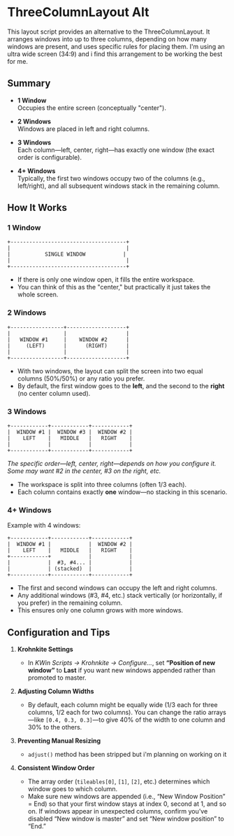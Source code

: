 # ThreeColumnLayout Alt

This layout script provides an alternative to the ThreeColumnLayout. It arranges windows into up to three columns, depending on how many windows are present, and uses specific rules for placing them. I'm using an ultra wide screen (34:9) and i find this arrangement to be working the best for me.

## Summary

- **1 Window**  
  Occupies the entire screen (conceptually "center").
  
- **2 Windows**  
  Windows are placed in left and right columns.
  
- **3 Windows**  
  Each column—left, center, right—has exactly one window (the exact order is configurable).
  
- **4+ Windows**  
  Typically, the first two windows occupy two of the columns (e.g., left/right), and all subsequent windows stack in the remaining column.

## How It Works

### 1 Window

    +-------------------------------------+
    |                                     |
    |           SINGLE WINDOW            |
    |                                     |
    +-------------------------------------+

- If there is only one window open, it fills the entire workspace.
- You can think of this as the "center," but practically it just takes the whole screen.

### 2 Windows

    +-----------------+-------------------+
    |                 |                   |
    |   WINDOW #1     |    WINDOW #2      |
    |     (LEFT)      |      (RIGHT)      |
    |                 |                   |
    +-----------------+-------------------+

- With two windows, the layout can split the screen into two equal columns (50%/50%) or any ratio you prefer.
- By default, the first window goes to the **left**, and the second to the **right** (no center column used).

### 3 Windows

    +------------+------------+------------+
    |  WINDOW #1 |  WINDOW #3 |  WINDOW #2 |
    |    LEFT    |   MIDDLE   |   RIGHT    |
    |            |            |            |
    +------------+------------+------------+

_The specific order—left, center, right—depends on how you configure it. Some may want #2 in the center, #3 on the right, etc._

- The workspace is split into three columns (often 1/3 each).
- Each column contains exactly **one** window—no stacking in this scenario.

### 4+ Windows

Example with 4 windows:

    +------------+------------+------------+
    |  WINDOW #1 |            |  WINDOW #2 |
    |    LEFT    |   MIDDLE   |   RIGHT    |
    +------------+            |            |
    |            |  #3, #4... |            |
    |            | (stacked)  |            |
    +------------+------------+------------+

- The first and second windows can occupy the left and right columns.
- Any additional windows (#3, #4, etc.) stack vertically (or horizontally, if you prefer) in the remaining column.
- This ensures only one column grows with more windows.

## Configuration and Tips

1. **Krohnkite Settings**  
   - In *KWin Scripts → Krohnkite → Configure…*, set **“Position of new window”** to **Last** if you want new windows appended rather than promoted to master.  


2. **Adjusting Column Widths**  
   - By default, each column might be equally wide (1/3 each for three columns, 1/2 each for two columns). You can change the ratio arrays—like `[0.4, 0.3, 0.3]`—to give 40% of the width to one column and 30% to the others.

3. **Preventing Manual Resizing**  
   - `adjust()` method has been stripped but i'm planning on working on it

4. **Consistent Window Order**  
   - The array order (`tileables[0]`, `[1]`, `[2]`, etc.) determines which window goes to which column.  
   - Make sure new windows are appended (i.e., “New Window Position” = End) so that your first window stays at index 0, second at 1, and so on. If windows appear in unexpected columns, confirm you’ve disabled “New window is master” and set “New window position” to “End.”
